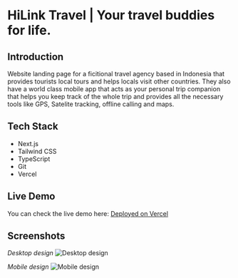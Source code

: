 # HiLink Travel | Your travel buddies for life.

## Introduction

Website landing page for a ficitional travel agency based in Indonesia that provides tourists local tours and helps locals visit other countries. They also have a world class mobile app that acts as your personal trip companion that helps you keep track of the whole trip and provides all the necessary tools like GPS, Satelite tracking, offline calling and maps.

## Tech Stack

- Next.js
- Tailwind CSS
- TypeScript
- Git
- Vercel

## Live Demo

You can check the live demo here: [Deployed on Vercel](https://hilink-travel-azure.vercel.app/)

## Screenshots

_Desktop design_
![Desktop design](/desktop.png)

_Mobile design_
![Mobile design](/mobile.png)
